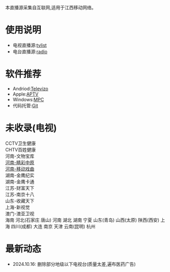 本直播源采集自互联网,适用于江西移动网络。
# 使用说明
- 电视直播源:[tvlist](https://huangsuming.github.io/iptv/list/tvlist.txt)
- 电台直播源:[radio](https://huangsuming.github.io/iptv/list/radio.txt)

# 软件推荐
- Andriod:[Televizo](https://televizo.net/)
- Apple:[APTV](https://apps.apple.com/cn/app/id1630403500)
- Windows:[MPC](https://github.com/clsid2/mpc-hc/releases)
- 代码托管:[Git](https://www.cnblogs.com/jetsung/p/git-service.html)

# 未收录(电视)
  CCTV卫生健康<br>
  CHTV百姓健康<br>
  河南-文物宝库<br>
  [河南-睛彩中原](http://live.dxhmt.cn:9080/19903718786/854deb36f8db4c9098cad18cc35bd632.m3u8)<br>
  [河南-移动戏曲](http://live.dxhmt.cn:9080/19903718786/a9aab4c5eef74da18d684c75c6dd7e10.m3u8)<br>
  湖南-金鹰纪实<br>
  湖南-金鹰卡通<br>
  江苏-财富天下<br>
  江苏-南京十八<br>
  山东-收藏天下<br>
  上海-新视觉<br>
  澳门-澳亚卫视<br>
  海南 河北(石家庄 唐山) 河南 湖北 湖南 宁夏 山东(青岛) 山西(太原) 陕西(西安) 上海 四川(成都) 大连 南京 天津 云南(昆明) 杭州<br>

# 最新动态
- 2024.10.16: 删除部分地级以下电视台(质量太差,遍布医药广告)

